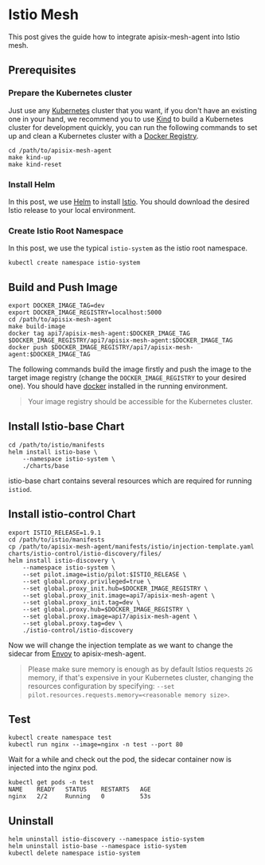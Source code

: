 Istio Mesh
==========

This post gives the guide how to integrate apisix-mesh-agent into Istio mesh.

Prerequisites
-------------

### Prepare the Kubernetes cluster

Just use any [Kubernetes](https://kubernetes.io/) cluster that you want, if you don't have an existing one in your hand, we recommend you to use [Kind](https://kind.sigs.k8s.io/) to build a Kubernetes cluster for development quickly, you can run the following commands to set up and clean a Kubernetes cluster with a [Docker Registry](https://docs.docker.com/registry/#:~:text=The%20Registry%20is%20a%20stateless,under%20the%20permissive%20Apache%20license.).

```shell
cd /path/to/apisix-mesh-agent
make kind-up
make kind-reset
```

### Install Helm

In this post, we use [Helm](https://helm.io) to install [Istio](https://istio.io). You should download the desired Istio release to your local environment.

### Create Istio Root Namespace

In this post, we use the typical `istio-system` as the istio root namespace.

```shell
kubectl create namespace istio-system
```

Build and Push Image
--------------------

```shell
export DOCKER_IMAGE_TAG=dev
export DOCKER_IMAGE_REGISTRY=localhost:5000
cd /path/to/apisix-mesh-agent
make build-image
docker tag api7/apisix-mesh-agent:$DOCKER_IMAGE_TAG $DOCKER_IMAGE_REGISTRY/api7/apisix-mesh-agent:$DOCKER_IMAGE_TAG
docker push $DOCKER_IMAGE_REGISTRY/api7/apisix-mesh-agent:$DOCKER_IMAGE_TAG
```

The following commands build the image firstly and push the image to the target image registry (change the `DOCKER_IMAGE_REGISTRY` to your desired one). You should have [docker](https://www.docker.com/) installed in the running environment.

> Your image registry should be accessible for the Kubernetes cluster.

Install Istio-base Chart
-------------------------

```shell
cd /path/to/istio/manifests
helm install istio-base \
	--namespace istio-system \
	./charts/base
```

istio-base chart contains several resources which are required for running `istiod`.

Install istio-control Chart
----------------------------

```shell
export ISTIO_RELEASE=1.9.1
cd /path/to/istio/manifests
cp /path/to/apisix-mesh-agent/manifests/istio/injection-template.yaml charts/istio-control/istio-discovery/files/
helm install istio-discovery \
	--namespace istio-system \
	--set pilot.image=istio/pilot:$ISTIO_RELEASE \
	--set global.proxy.privileged=true \
	--set global.proxy_init.hub=$DOCKER_IMAGE_REGISTRY \
	--set global.proxy_init.image=api7/apisix-mesh-agent \
	--set global.proxy_init.tag=dev \
	--set global.proxy.hub=$DOCKER_IMAGE_REGISTRY \
	--set global.proxy.image=api7/apisix-mesh-agent \
	--set global.proxy.tag=dev \
	./istio-control/istio-discovery
```

Now we will change the injection template as we want to change the sidecar from [Envoy](https://www.envoyproxy.io/) to apisix-mesh-agent.

> Please make sure memory is enough as by default Istios requests `2G` memory, if that's expensive in your Kubernetes cluster, changing the resources configuration by specifying: `--set pilot.resources.requests.memory=<reasonable memory size>`.

Test
----

```shell
kubectl create namespace test
kubectl run nginx --image=nginx -n test --port 80
```

Wait for a while and check out the pod, the sidecar container now is injected into the nginx pod.

```shell
kubectl get pods -n test
NAME    READY   STATUS    RESTARTS   AGE
nginx   2/2     Running   0          53s
```

Uninstall
---------

```
helm uninstall istio-discovery --namespace istio-system
helm uninstall istio-base --namespace istio-system
kubectl delete namespace istio-system
```